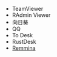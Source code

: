 * TeamViewer
* RAdmin Viewer
* 向日葵
* QQ
* To Desk
* RustDesk
* [Remmina](https://github.com/FreeRDP/Remmina)